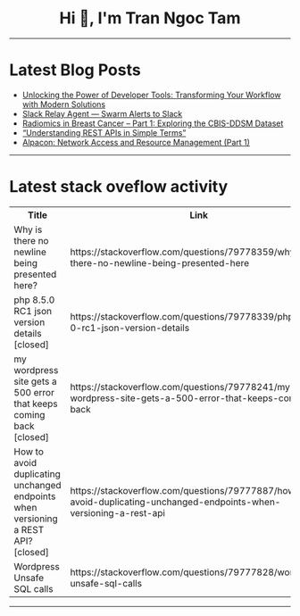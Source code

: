 <h1 align="center">Hi 👋, I'm Tran Ngoc Tam</h1>

---

# Latest Blog Posts 
<!-- BLOG-POST-LIST:START -->
- [Unlocking the Power of Developer Tools: Transforming Your Workflow with Modern Solutions](https://dev.to/mikeover/unlocking-the-power-of-developer-tools-transforming-your-workflow-with-modern-solutions-21d5)
- [Slack Relay Agent — Swarm Alerts to Slack](https://dev.to/matrixswarm/slack-relay-agent-swarm-alerts-to-slack-1dp5)
- [Radiomics in Breast Cancer – Part 1: Exploring the CBIS-DDSM Dataset](https://dev.to/helloerika__/radiomics-in-breast-cancer-part-1-exploring-the-cbis-ddsm-dataset-1ece)
- [“Understanding REST APIs in Simple Terms”](https://dev.to/george_hany_899df0785b4fe/understanding-rest-apis-in-simple-terms-1129)
- [Alpacon: Network Access and Resource Management &lpar;Part 1&rpar;](https://dev.to/baek/alpacon-network-access-and-resource-management-part-1-coo)
<!-- BLOG-POST-LIST:END -->

---

# Latest stack oveflow activity
<table>
  <tr><th>Title</th><th>Link</th></tr>
  <!-- STACKOVERFLOW:START --><tr><td>Why is there no newline being presented here?</td><td>https://stackoverflow.com/questions/79778359/why-is-there-no-newline-being-presented-here</td></tr><tr><td>php 8.5.0 RC1 json version details [closed]</td><td>https://stackoverflow.com/questions/79778339/php-8-5-0-rc1-json-version-details</td></tr><tr><td>my wordpress site gets a 500 error that keeps coming back [closed]</td><td>https://stackoverflow.com/questions/79778241/my-wordpress-site-gets-a-500-error-that-keeps-coming-back</td></tr><tr><td>How to avoid duplicating unchanged endpoints when versioning a REST API? [closed]</td><td>https://stackoverflow.com/questions/79777887/how-to-avoid-duplicating-unchanged-endpoints-when-versioning-a-rest-api</td></tr><tr><td>Wordpress Unsafe SQL calls</td><td>https://stackoverflow.com/questions/79777828/wordpress-unsafe-sql-calls</td></tr><!-- STACKOVERFLOW:END -->
</table>

---


